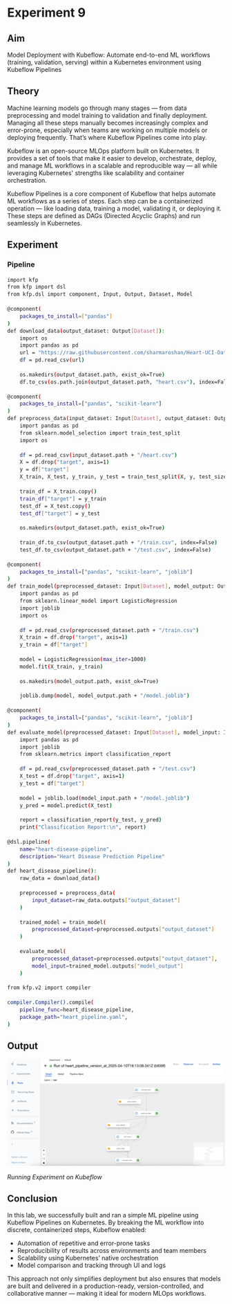 # Experiment 9

## Aim

Model Deployment with Kubeflow: Automate end-to-end ML workflows (training, validation, serving) within a Kubernetes environment using Kubeflow Pipelines

## Theory

Machine learning models go through many stages — from data preprocessing and model training to validation and finally deployment. Managing all these steps manually becomes increasingly complex and error-prone, especially when teams are working on multiple models or deploying frequently. That’s where Kubeflow Pipelines come into play.

Kubeflow is an open-source MLOps platform built on Kubernetes. It provides a set of tools that make it easier to develop, orchestrate, deploy, and manage ML workflows in a scalable and reproducible way — all while leveraging Kubernetes' strengths like scalability and container orchestration.

Kubeflow Pipelines is a core component of Kubeflow that helps automate ML workflows as a series of steps. Each step can be a containerized operation — like loading data, training a model, validating it, or deploying it. These steps are defined as DAGs (Directed Acyclic Graphs) and run seamlessly in Kubernetes.

## Experiment

### Pipeline

```sh
import kfp
from kfp import dsl
from kfp.dsl import component, Input, Output, Dataset, Model

@component(
    packages_to_install=["pandas"]
)
def download_data(output_dataset: Output[Dataset]):
    import os
    import pandas as pd
    url = "https://raw.githubusercontent.com/sharmaroshan/Heart-UCI-Dataset/refs/heads/master/heart.csv"
    df = pd.read_csv(url)

    os.makedirs(output_dataset.path, exist_ok=True)
    df.to_csv(os.path.join(output_dataset.path, "heart.csv"), index=False)

@component(
    packages_to_install=["pandas", "scikit-learn"]
)
def preprocess_data(input_dataset: Input[Dataset], output_dataset: Output[Dataset]):
    import pandas as pd
    from sklearn.model_selection import train_test_split
    import os

    df = pd.read_csv(input_dataset.path + "/heart.csv")
    X = df.drop("target", axis=1)
    y = df["target"]
    X_train, X_test, y_train, y_test = train_test_split(X, y, test_size=0.2, random_state=42)

    train_df = X_train.copy()
    train_df["target"] = y_train
    test_df = X_test.copy()
    test_df["target"] = y_test

    os.makedirs(output_dataset.path, exist_ok=True)

    train_df.to_csv(output_dataset.path + "/train.csv", index=False)
    test_df.to_csv(output_dataset.path + "/test.csv", index=False)

@component(
    packages_to_install=["pandas", "scikit-learn", "joblib"]
)
def train_model(preprocessed_dataset: Input[Dataset], model_output: Output[Model]):
    import pandas as pd
    from sklearn.linear_model import LogisticRegression
    import joblib
    import os

    df = pd.read_csv(preprocessed_dataset.path + "/train.csv")
    X_train = df.drop("target", axis=1)
    y_train = df["target"]

    model = LogisticRegression(max_iter=1000)
    model.fit(X_train, y_train)

    os.makedirs(model_output.path, exist_ok=True)

    joblib.dump(model, model_output.path + "/model.joblib")

@component(
    packages_to_install=["pandas", "scikit-learn", "joblib"]
)
def evaluate_model(preprocessed_dataset: Input[Dataset], model_input: Input[Model]):
    import pandas as pd
    import joblib
    from sklearn.metrics import classification_report

    df = pd.read_csv(preprocessed_dataset.path + "/test.csv")
    X_test = df.drop("target", axis=1)
    y_test = df["target"]

    model = joblib.load(model_input.path + "/model.joblib")
    y_pred = model.predict(X_test)

    report = classification_report(y_test, y_pred)
    print("Classification Report:\n", report)

@dsl.pipeline(
    name="heart-disease-pipeline",
    description="Heart Disease Prediction Pipeline"
)
def heart_disease_pipeline():
    raw_data = download_data()

    preprocessed = preprocess_data(
        input_dataset=raw_data.outputs["output_dataset"]
    )

    trained_model = train_model(
        preprocessed_dataset=preprocessed.outputs["output_dataset"]
    )

    evaluate_model(
        preprocessed_dataset=preprocessed.outputs["output_dataset"],
        model_input=trained_model.outputs["model_output"]
    )

from kfp.v2 import compiler

compiler.Compiler().compile(
    pipeline_func=heart_disease_pipeline,
    package_path="heart_pipeline.yaml",
)
```

## Output

![](./outputs/1.png)

_Running Experiment on Kubeflow_

## Conclusion

In this lab, we successfully built and ran a simple ML pipeline using Kubeflow Pipelines on Kubernetes. By breaking the ML workflow into discrete, containerized steps, Kubeflow enabled:

- Automation of repetitive and error-prone tasks
- Reproducibility of results across environments and team members
- Scalability using Kubernetes’ native orchestration
- Model comparison and tracking through UI and logs

This approach not only simplifies deployment but also ensures that models are built and delivered in a production-ready, version-controlled, and collaborative manner — making it ideal for modern MLOps workflows.
